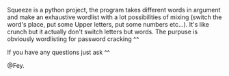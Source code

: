 Squeeze is a python project, the program takes different words in argument and make an exhaustive wordlist with a lot possibilities of mixing (switch the word's place, put some Upper letters, put some numbers etc...). It's like crunch but it actually don't switch letters but words. The purpuse is obviously wordlisting for password cracking ^^

If you have any questions just ask ^^

@Fey.
